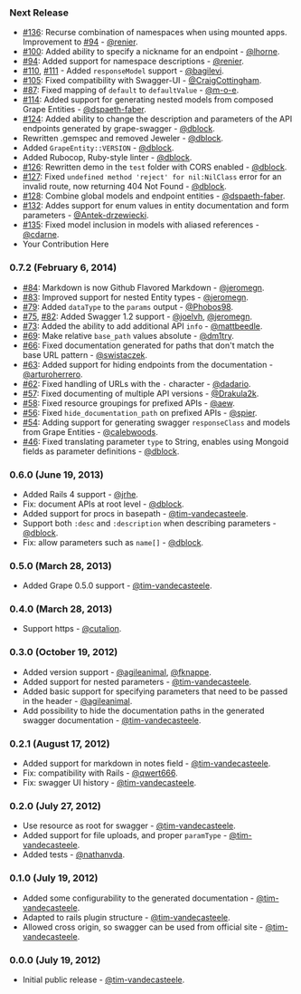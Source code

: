 ### Next Release

* [#136](https://github.com/tim-vandecasteele/grape-swagger/pull/134): Recurse combination of namespaces when using mounted apps. Improvement to [#94](https://github.com/tim-vandecasteele/grape-swagger/pull/94) - [@renier](https://github.com/renier).
* [#100](https://github.com/tim-vandecasteele/grape-swagger/pull/100): Added ability to specify a nickname for an endpoint - [@lhorne](https://github.com/lhorne).
* [#94](https://github.com/tim-vandecasteele/grape-swagger/pull/94): Added support for namespace descriptions - [@renier](https://github.com/renier).
* [#110](https://github.com/tim-vandecasteele/grape-swagger/pull/110), [#111](https://github.com/tim-vandecasteele/grape-swagger/pull/111) - Added `responseModel` support - [@bagilevi](https://github.com/bagilevi).
* [#105](https://github.com/tim-vandecasteele/grape-swagger/pull/105): Fixed compatibility with Swagger-UI - [@CraigCottingham](https://github.com/CraigCottingham).
* [#87](https://github.com/tim-vandecasteele/grape-swagger/pull/87): Fixed mapping of `default` to `defaultValue` - [@m-o-e](https://github.com/m-o-e).
* [#114](https://github.com/tim-vandecasteele/grape-swagger/pull/114): Added support for generating nested models from composed Grape Entities - [@dspaeth-faber](https://github.com/dspaeth-faber).
* [#124](https://github.com/tim-vandecasteele/grape-swagger/pull/124): Added ability to change the description and parameters of the API endpoints generated by grape-swagger - [@dblock](https://github.com/dblock).
* Rewritten .gemspec and removed Jeweler - [@dblock](https://github.com/dblock).
* Added `GrapeEntity::VERSION` - [@dblock](https://github.com/dblock).
* Added Rubocop, Ruby-style linter - [@dblock](https://github.com/dblock).
* [#126](https://github.com/tim-vandecasteele/grape-swagger/pull/126): Rewritten demo in the `test` folder with CORS enabled - [@dblock](https://github.com/dblock).
* [#127](https://github.com/tim-vandecasteele/grape-swagger/pull/127): Fixed `undefined method 'reject' for nil:NilClass` error for an invalid route, now returning 404 Not Found - [@dblock](https://github.com/dblock).
* [#128](https://github.com/tim-vandecasteele/grape-swagger/pull/128): Combine global models and endpoint entities - [@dspaeth-faber](https://github.com/dspaeth-faber).
* [#132](https://github.com/tim-vandecasteele/grape-swagger/pull/132): Addes support for enum values in entity documentation and form parameters - [@Antek-drzewiecki](https://github.com/Antek-drzewiecki).
* [#135](https://github.com/tim-vandecasteele/grape-swagger/pull/135): Fixed model inclusion in models with aliased references - [@cdarne](https://github.com/cdarne).
* Your Contribution Here

### 0.7.2 (February 6, 2014)

* [#84](https://github.com/tim-vandecasteele/grape-swagger/pull/84): Markdown is now Github Flavored Markdown - [@jeromegn](https://github.com/jeromegn).
* [#83](https://github.com/tim-vandecasteele/grape-swagger/pull/83): Improved support for nested Entity types - [@jeromegn](https://github.com/jeromegn).
* [#79](https://github.com/tim-vandecasteele/grape-swagger/pull/79): Added `dataType` to the `params` output - [@Phobos98](https://github.com/Phobos98).
* [#75](https://github.com/tim-vandecasteele/grape-swagger/pull/75), [#82](https://github.com/tim-vandecasteele/grape-swagger/pull/82): Added Swagger 1.2 support - [@joelvh](https://github.com/joelvh), [@jeromegn](https://github.com/jeromegn).
* [#73](https://github.com/tim-vandecasteele/grape-swagger/pull/73): Added the ability to add additional API `info` - [@mattbeedle](https://github.com/mattbeedle).
* [#69](https://github.com/tim-vandecasteele/grape-swagger/pull/69): Make relative `base_path` values absolute - [@dm1try](https://github.com/dm1try).
* [#66](https://github.com/tim-vandecasteele/grape-swagger/pull/66): Fixed documentation generated for paths that don't match the base URL pattern - [@swistaczek](https://github.com/swistaczek).
* [#63](https://github.com/tim-vandecasteele/grape-swagger/pull/63): Added support for hiding endpoints from the documentation - [@arturoherrero](https://github.com/arturoherrero).
* [#62](https://github.com/tim-vandecasteele/grape-swagger/pull/62): Fixed handling of URLs with the `-` character - [@dadario](https://github.com/dadario).
* [#57](https://github.com/tim-vandecasteele/grape-swagger/pull/57): Fixed documenting of multiple API versions - [@Drakula2k](https://github.com/Drakula2k).
* [#58](https://github.com/tim-vandecasteele/grape-swagger/pull/58): Fixed resource groupings for prefixed APIs - [@aew](https://github.com/aew).
* [#56](https://github.com/tim-vandecasteele/grape-swagger/pull/56): Fixed `hide_documentation_path` on prefixed APIs - [@spier](https://github.com/spier).
* [#54](https://github.com/tim-vandecasteele/grape-swagger/pull/54): Adding support for generating swagger `responseClass` and models from Grape Entities - [@calebwoods](https://github.com/calebwoods).
* [#46](https://github.com/tim-vandecasteele/grape-swagger/pull/46): Fixed translating parameter `type` to String, enables using Mongoid fields as parameter definitions - [@dblock](https://github.com/dblock).

### 0.6.0 (June 19, 2013)

* Added Rails 4 support - [@jrhe](https://github.com/jrhe).
* Fix: document APIs at root level - [@dblock](https://github.com/dblock).
* Added support for procs in basepath - [@tim-vandecasteele](https://github.com/tim-vandecasteele).
* Support both `:desc` and `:description` when describing parameters - [@dblock](https://github.com/dblock).
* Fix: allow parameters such as `name[]` - [@dblock](https://github.com/dblock).

### 0.5.0 (March 28, 2013)

* Added Grape 0.5.0 support - [@tim-vandecasteele](https://github.com/tim-vandecasteele).

### 0.4.0 (March 28, 2013)

* Support https - [@cutalion](https://github.com/cutalion).

### 0.3.0 (October 19, 2012)

* Added version support - [@agileanimal](https://github.com/agileanimal), [@fknappe](https://github.com/fknappe).
* Added support for nested parameters - [@tim-vandecasteele](https://github.com/tim-vandecasteele).
* Added basic support for specifying parameters that need to be passed in the header - [@agileanimal](https://github.com/agileanimal).
* Add possibility to hide the documentation paths in the generated swagger documentation - [@tim-vandecasteele](https://github.com/tim-vandecasteele).

### 0.2.1 (August 17, 2012)

* Added support for markdown in notes field - [@tim-vandecasteele](https://github.com/tim-vandecasteele).
* Fix: compatibility with Rails - [@qwert666](https://github.com/qwert666).
* Fix: swagger UI history - [@tim-vandecasteele](https://github.com/tim-vandecasteele).

### 0.2.0 (July 27, 2012)

* Use resource as root for swagger - [@tim-vandecasteele](https://github.com/tim-vandecasteele).
* Added support for file uploads, and proper `paramType` - [@tim-vandecasteele](https://github.com/tim-vandecasteele).
* Added tests - [@nathanvda](https://github.com/nathanvda).

### 0.1.0 (July 19, 2012)

* Added some configurability to the generated documentation - [@tim-vandecasteele](https://github.com/tim-vandecasteele).
* Adapted to rails plugin structure - [@tim-vandecasteele](https://github.com/tim-vandecasteele).
* Allowed cross origin, so swagger can be used from official site - [@tim-vandecasteele](https://github.com/tim-vandecasteele).

### 0.0.0 (July 19, 2012)

* Initial public release - [@tim-vandecasteele](https://github.com/tim-vandecasteele).
